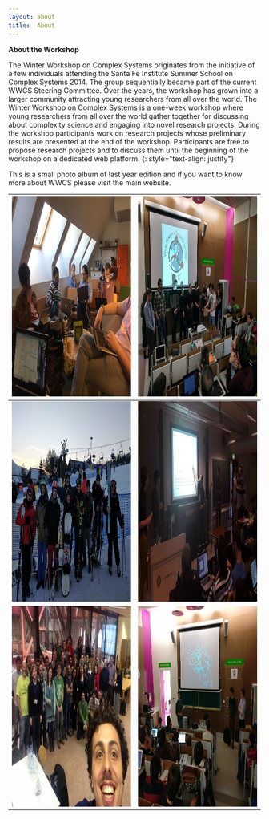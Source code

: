 ```yaml
---
layout: about
title:  About
---
```

**About the Workshop**

The Winter Workshop on Complex Systems originates from the initiative of a few individuals attending the Santa Fe Institute Summer School on Complex Systems 2014. The group sequentially became part of the current WWCS Steering Committee. Over the years, the workshop has grown into a larger community attracting young researchers from all over the world.
The Winter Workshop on Complex Systems is a one-week workshop where young researchers from all over the world gather together for discussing about complexity science and engaging into novel research projects.
During the workshop participants work on research projects whose preliminary results are presented at the end of the workshop. Participants are free to propose research projects and to discuss them until the beginning of the workshop on a dedicated web platform.
{: style="text-align: justify"}

This is a small photo album of last year edition and if you want to know more about WWCS please visit the main website.


<img src="/assets/image/wwcs2018_1.jpg" width = "450" height = "400" /> |  <img src="/assets/image/wwcs2019_1.jpg" width = "450" height = "400" />
:-------------------------:|:-------------------------:
<img src="/assets/image/wwcs2019_3.jpg" width = "450" height = "400" /> |  <img src="/assets/image/wwcs2018_2.jpg" width = "450" height = "400" />
<img src="/assets/image/wwcs2017_1.jpg" width = "450" height = "400" /> |  <img src="/assets/image/wwcs2019_2.jpg" width = "450" height = "400" />
